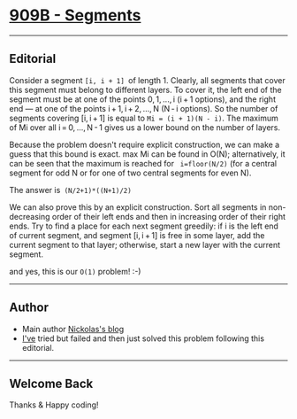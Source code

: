 # [909B - Segments](http://codeforces.com/contest/909/problem/B)

---
## Editorial

Consider a segment ```[i, i + 1] ```of length 1. Clearly, all segments that cover this segment must belong to different layers. To cover it, the left end of the segment must be at one of the points 0, 1, ..., i (i + 1 options), and the right end — at one of the points i + 1, i + 2, ..., N (N - i options). So the number of segments covering [i, i + 1] is equal to ```Mi = (i + 1)(N - i)```. The maximum of Mi over all i = 0, ..., N - 1 gives us a lower bound on the number of layers.

Because the problem doesn't require explicit construction, we can make a guess that this bound is exact. max Mi can be found in O(N); alternatively, it can be seen that the maximum is reached for ``` i=floor(N/2)```  (for a central segment for odd N or for one of two central segments for even N).

The answer is``` (N/2+1)*((N+1)/2)```

We can also prove this by an explicit construction. Sort all segments in non-decreasing order of their left ends and then in increasing order of their right ends. Try to find a place for each next segment greedily: if i is the left end of current segment, and segment [i, i + 1] is free in some layer, add the current segment to that layer; otherwise, start a new layer with the current segment.

and yes, this is our ```O(1)``` problem! :-)

---
## Author
 * Main author [Nickolas's blog](http://codeforces.com/blog/entry/56666)
 * [I've](https://github.com/belal-bh) tried but failed and then just solved this problem following this editorial.
 
 ---
 ## Welcome Back
 Thanks & Happy coding!
